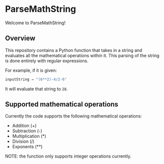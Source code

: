 # ParseMathString

Welcome to ParseMathString!

## Overview

This repository contains a Python function that takes in a string and evaluates all the mathematical operations within it. This parsing of the string is
done entirely with regular expressions.

For example, if it is given:

```python
inputString = "(6**2)-4/2-6"
```
It will evaluate that string to `28`.

## Supported mathematical operations

Currently the code supports the following mathematical operations:

- Addition (+)
- Subtraction (-)
- Multiplication (\*)
- Division (/)
- Exponents (\*\*)

NOTE: the function only supports integer operations currently.
